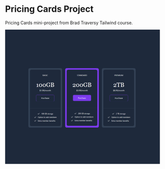 # Pricing Cards Project

Pricing Cards mini-project from Brad Traversy Tailwind course.

![Alt text](images/pricing-cards.png)
